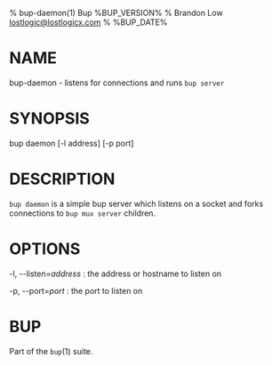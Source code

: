 % bup-daemon(1) Bup %BUP_VERSION%
% Brandon Low <lostlogic@lostlogicx.com>
% %BUP_DATE%

# NAME

bup-daemon - listens for connections and runs `bup server`

# SYNOPSIS

bup daemon [-l address] [-p port]

# DESCRIPTION

`bup daemon` is a simple bup server which listens on a
socket and forks connections to `bup mux server` children.

# OPTIONS

-l, --listen=*address*
:   the address or hostname to listen on

-p, --port=*port*
:   the port to listen on

# BUP

Part of the `bup`(1) suite.
